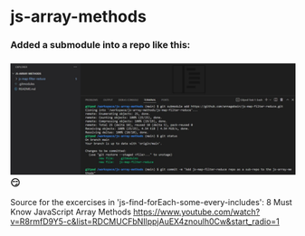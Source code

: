 # js-array-methods
### Added a submodule into a repo like this:

### ![Added a submodule into a repo like this:](assets/subm.jpg) :smirk:

Source for the excercises in 'js-find-forEach-some-every-includes': 
8 Must Know JavaScript Array Methods https://www.youtube.com/watch?v=R8rmfD9Y5-c&list=RDCMUCFbNIlppjAuEX4znoulh0Cw&start_radio=1